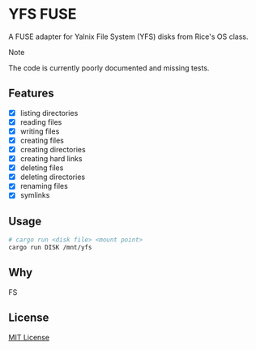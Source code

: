 # YFS FUSE

A FUSE adapter for Yalnix File System (YFS) disks from Rice's OS class.

> [!NOTE]
> The code is currently poorly documented and missing tests.

## Features

- [x] listing directories
- [x] reading files
- [x] writing files
- [x] creating files
- [x] creating directories
- [x] creating hard links
- [x] deleting files
- [x] deleting directories
- [x] renaming files
- [x] symlinks

## Usage

```sh
# cargo run <disk file> <mount point>
cargo run DISK /mnt/yfs
```

## Why

FS

## License

[MIT License](./LICENSE)
